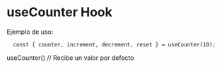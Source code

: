 # useCounter Hook

Ejemplo de uso:
```
  const { counter, increment, decrement, reset } = useCounter(10);
```
useCounter() // Recibe un valor por defecto